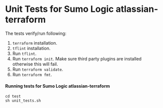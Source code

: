 # Unit Tests for Sumo Logic atlassian-terraform

The tests verify/run following:
1. `terraform` installation.
2. `tflint` installation.
3. Run `tflint`.
4. Run `terraform init`. Make sure third party plugins are installed otherwise this will fail.
5. Run `terraform validate`.
6. Run `terraform fmt`.

#### Running tests for Sumo Logic atlassian-terraform

```shell
cd test
sh unit_tests.sh
```

